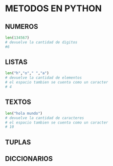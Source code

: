 # METODOS EN PYTHON
## NUMEROS
```python
len(134567)
# devuelve la cantidad de digitos
#6
```
## LISTAS
```python
len("h","o"," ","a")
# devuelve la cantidad de elementos
# el espacio tambien se cuenta como un caracter
# 4
```
## TEXTOS
```python
len("hola mundo")
# devuelve la cantidad de caracteres
# el espacio tambien se cuenta como un caracter
# 10
```
## TUPLAS

## DICCIONARIOS

